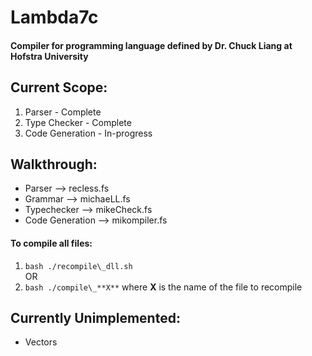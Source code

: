 # Lambda7c 
#### Compiler for programming language defined by Dr. Chuck Liang at Hofstra University


## Current Scope:
1. Parser - Complete
2. Type Checker - Complete
3. Code Generation - In-progress  

## Walkthrough:
- Parser --> recless.fs
- Grammar --> michaeLL.fs
- Typechecker --> mikeCheck.fs
- Code Generation --> mikompiler.fs

#### To compile all files:
1. ```bash ./recompile\_dll.sh```  
OR 
2. ```bash ./compile\_**X**``` 
 where **X** is the name of the file to recompile
## Currently Unimplemented:
- Vectors
